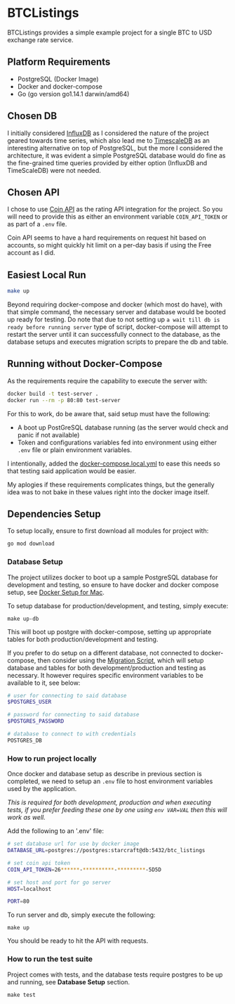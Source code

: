 # BTCListings
BTCListings provides a simple example project for a single BTC to USD exchange rate service.

## Platform Requirements

- PostgreSQL (Docker Image)
- Docker and docker-compose
- Go (go version go1.14.1 darwin/amd64)

## Chosen DB

I initially considered [InfluxDB](https://www.influxdata.com/) as I considered the nature of the project
geared towards time series, which also lead me to [TimescaleDB](https://www.timescale.com/) as an interesting alternative
on top of PostgreSQL, but the more I considered the architecture, it was evident a simple PostgreSQL database
would do fine as the fine-grained time queries provided by either option (InfluxDB and TimeScaleDB) were not needed.

## Chosen API

I chose to use [Coin API](https://www.coinapi.io/) as the rating API integration for 
the project. So you will need to provide this as either an environment variable `COIN_API_TOKEN`
or as part of a `.env` file.

Coin API seems to have a hard requirements on request hit based on accounts, so might quickly hit limit
on a per-day basis if using the Free account as I did.

## Easiest Local Run

```bash
make up
```

Beyond requiring docker-compose and docker (which most do have), with that simple command,
the necessary server and database would be booted up ready for testing. Do note that due to 
not setting up `a wait till db is ready before running server` type of script, docker-compose will
attempt to restart the server until it can successfully connect to the database, as the database
setups and executes migration scripts to prepare the db and table.

## Running without Docker-Compose

As the requirements require the capability to execute the server with: 

```bash
docker build -t test-server .
docker run --rm -p 80:80 test-server
```

For this to work, do be aware that, said setup must have the following:

- A boot up PostGreSQL database running (as the server would check and panic if not available)
- Token and configurations variables fed into environment using either `.env` file or plain environment variables.

I intentionally, added the [docker-compose.local.yml](./docker-compose.local.yml) to ease this needs so that testing
said application would be easier.

My aplogies if these requirements complicates things, but the generally idea was to not bake in these values right into
the docker image itself.

## Dependencies Setup
To setup locally, ensure to first download all modules for project with:

```bash
go mod download
```

### Database Setup 

The project utilizes docker to boot up a sample PostgreSQL database for development
and testing, so ensure to have docker and docker compose setup, see [Docker Setup for Mac](https://docs.docker.com/docker-for-mac/).

To setup database for production/development, and testing, simply execute:

```
make up-db
```

This will boot up postgre with docker-compose, setting up appropriate tables
for both production/development and testing.

If you prefer to do setup on a different database, not connected to docker-compose, then 
consider using the [Migration Script](./migrations/setup_db.sh), which will setup database and 
tables for both development/production and testing as necessary. It however requires specific 
environment variables to be available to it, see below:


```bash
# user for connecting to said database
$POSTGRES_USER

# password for connecting to said database
$POSTGRES_PASSWORD

# database to connect to with credentials
POSTGRES_DB
```

### How to run project locally

Once docker and database setup as describe in previous section is completed, we need to setup an `.env` file to host environment variables used by the application.

*This is required for both development, production and when executing tests, if you prefer feeding these one by one using `env VAR=VAL` then this will work as well.*

Add the following to an '.env' file:

```bash
# set database url for use by docker image
DATABASE_URL=postgres://postgres:starcraft@db:5432/btc_listings

# set coin api token 
COIN_API_TOKEN=26******-**********-*********-5D5D

# set host and port for go server
HOST=localhost

PORT=80
```

To run server and db, simply execute the following:

```
make up
```

You should be ready to hit the API with requests.

### How to run the test suite

Project comes with tests, and the database tests require postgres to be up and
running, see **Database Setup** section.

```
make test
```

